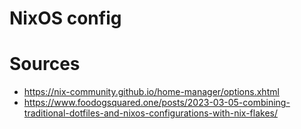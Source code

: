 
# NixOS config

# Sources
- https://nix-community.github.io/home-manager/options.xhtml
- https://www.foodogsquared.one/posts/2023-03-05-combining-traditional-dotfiles-and-nixos-configurations-with-nix-flakes/
